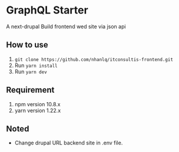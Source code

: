 # GraphQL Starter

A next-drupal Build frontend wed site via json api

## How to use

1. `git clone https://github.com/nhanlq/itconsultis-frontend.git`
2. Run `yarn install`
3. Run `yarn dev`


## Requirement
1. npm version 10.8.x
2. yarn version 1.22.x

## Noted
- Change drupal URL backend site in .env file.
